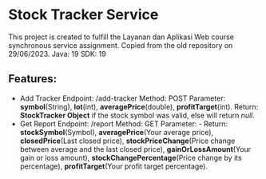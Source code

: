 # Stock Tracker Service
This project is created to fulfill the Layanan dan Aplikasi Web course synchronous service assignment.
Copied from the old repository on 29/06/2023.
Java: 19
SDK: 19

## Features:
- Add Tracker
Endpoint: /add-tracker
Method: POST
Parameter: **symbol**(String), **lot**(int), **averagePrice**(double), **profitTarget**(int).
Return: **StockTracker Object** if the stock symbol was valid, else will return *null*.
- Get Report
Endpoint: /report
Method: GET
Parameter: -
Return: **stockSymbol**(Symbol), **averagePrice**(Your average price), **closedPrice**(Last closed price), **stockPriceChange**(Price change between average and the last closed price), **gainOrLossAmount**(Your gain or loss amount), **stockChangePercentage**(Price change by its percentage), **profitTarget**(Your profit target percentage).
